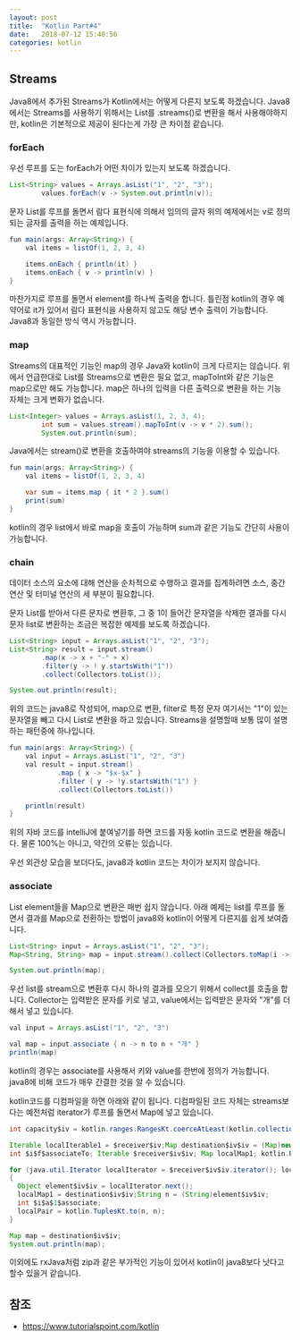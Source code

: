 ```yaml
---
layout: post
title:  "Kotlin Part#4"
date:   2018-07-12 15:40:56
categories: kotlin
---
```

## Streams
Java8에서 추가된 Streams가 Kotlin에서는 어떻게 다른지 보도록 하겠습니다.
Java8에서는 Streams를 사용하기 위해서는 List를 .streams()로 변환을 해서 사용해야하지만, kotlin은 기본적으로 제공이 된다는게 가장 큰 차이점 같습니다.

### forEach
우선 루프를 도는 forEach가 어떤 차이가 있는지 보도록 하겠습니다.

```java
List<String> values = Arrays.asList("1", "2", "3");
        values.forEach(v -> System.out.println(v));
```        
문자 List를 루프를 돌면서 람다 표현식에 의해서 임의의 글자 위의 예제에서는 v로 정의되는 글자를 출력을 하는 예제입니다.

```java
fun main(args: Array<String>) {
    val items = listOf(1, 2, 3, 4)

    items.onEach { println(it) }
    items.onEach { v -> println(v) }
}
```
마찬가지로 루프를 돌면서 element를 하나씩 출력을 합니다. 틀린점 kotlin의 경우 예약어로 it가 있어서 람다 표현식을 사용하지 않고도 해당 변수 출력이 가능합니다. Java8과 동일한 방식 역시 가능합니다.

### map
Streams의 대표적인 기능인 map의 경우 Java와 kotlin이 크게 다르지는 않습니다. 위에서 언급한대로 List를 Streams으로 변환은 필요 없고, mapToInt와 같은 기능은 map으로만 해도 가능합니다.
map은 하나의 입력을 다른 출력으로 변환을 하는 기능 자체는 크게 변화가 없습니다.

```java
List<Integer> values = Arrays.asList(1, 2, 3, 4);
        int sum = values.stream().mapToInt(v -> v * 2).sum();
        System.out.println(sum);
```
Java에서는 stream()로 변환을 호출하여야 streams의 기능을 이용할 수 있습니다.

```java
fun main(args: Array<String>) {
    val items = listOf(1, 2, 3, 4)

    var sum = items.map { it * 2 }.sum()
    print(sum)
}
```
kotlin의 경우 list에서 바로 map을 호출이 가능하며 sum과 같은 기능도 간단히 사용이 가능합니다.

### chain
데이터 소스의 요소에 대해 연산을 순차적으로 수행하고 결과를 집계하려면 소스, 중간 연산 및 터미널 연산의 세 부분이 필요합니다.

문자 List를 받아서 다른 문자로 변환후, 그 중 1이 들어간 문자열을 삭제한 결과를 다시 문자 list로 변환하는 조금은 복잡한 예제를 보도록 하겠습니다.

```java
List<String> input = Arrays.asList("1", "2", "3");
List<String> result = input.stream()
        .map(x -> x + "-" + x)
        .filter(y -> ! y.startsWith("1"))
        .collect(Collectors.toList());

System.out.println(result);
```
위의 코드는 java8로 작성되어, map으로 변환, filter로 특정 문자 여기서는 "1"이 있는 문자열을 빼고 다시 List로 변환을 하고 있습니다. Streams을 설명할때 보통 많이 설명하는 패턴중에 하나입니다.

```java
fun main(args: Array<String>) {
    val input = Arrays.asList("1", "2", "3")
    val result = input.stream()
            .map { x -> "$x-$x" }
            .filter { y -> !y.startsWith("1") }
            .collect(Collectors.toList())

    println(result)
}
```
위의 자바 코드를 intelliJ에 붙여넣기를 하면 코드를 자동 kotlin 코드로 변환을 해줍니다.
물론 100%는 아니고, 약간의 오류는 있습니다.

우선 외관상 모습을 보더다도, java8과 kotlin 코드는 차이가 보지지 않습니다.

### associate
List element들을 Map으로 변환은 매번 쉽지 않습니다. 아래 예제는 list를 루프를 돌면서 결과를 Map으로 전환하는 방법이 java8와 kotlin이 어떻게 다른지를 쉽게 보여줍니다.

```java
List<String> input = Arrays.asList("1", "2", "3");
Map<String, String> map = input.stream().collect(Collectors.toMap(i -> i, i -> i + "개"));

System.out.println(map);
```
우선 list를 stream으로 변환후 다시 하나의 결과를 모으기 위해서 collect를 호출을 합니다. Collector는 입력받은 문자를 키로 넣고, value에서는 입력받은 문자와 "개"를 더해서 넣고 있습니다.

```java
val input = Arrays.asList("1", "2", "3")

val map = input.associate { n -> n to n + "개" }
println(map)
```
kotlin의 경우는 associate를 사용해서 키와 value를 한번에 정의가 가능합니다.
java8에 비해 코드가 매우 간결한 것을 알 수 있습니다.

kotlin코드를 디컴파일을 하면 아래와 같이 됩니다. 디컴파일된 코드 자체는 streams보다는 예전처럼 iterator가 루프를 돌면서 Map에 넣고 있습니다.

```java
int capacity$iv = kotlin.ranges.RangesKt.coerceAtLeast(kotlin.collections.MapsKt.mapCapacity(kotlin.collections.CollectionsKt.collectionSizeOrDefault($receiver$iv, 10)), 16);

Iterable localIterable1 = $receiver$iv;Map destination$iv$iv = (Map)new java.util.LinkedHashMap(capacity$iv);
int $i$f$associateTo; Iterable $receiver$iv$iv; Map localMap1; kotlin.Pair localPair;

for (java.util.Iterator localIterator = $receiver$iv$iv.iterator(); localIterator.hasNext(); localMap1.put(localPair.getFirst(), localPair.getSecond()))
{
  Object element$iv$iv = localIterator.next();
  localMap1 = destination$iv$iv;String n = (String)element$iv$iv;
  int $i$a$1$associate;
  localPair = kotlin.TuplesKt.to(n, n);
}

Map map = destination$iv$iv;
System.out.println(map);

```

이외에도 rxJava처럼 zip과 같은 부가적인 기능이 있어서 kotlin이 java8보다 낫다고 할수 있을거 같습니다.

## 참조
* https://www.tutorialspoint.com/kotlin
